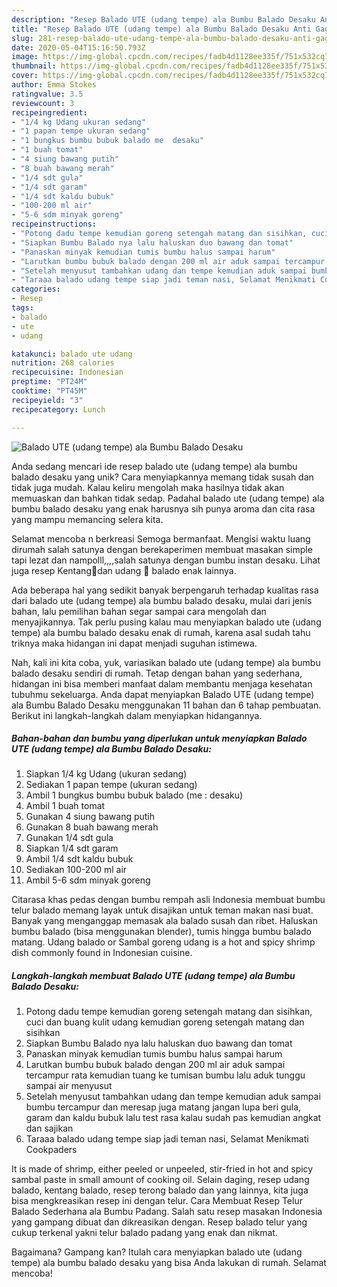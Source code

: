 ```yaml
---
description: "Resep Balado UTE (udang tempe) ala Bumbu Balado Desaku Anti Gagal"
title: "Resep Balado UTE (udang tempe) ala Bumbu Balado Desaku Anti Gagal"
slug: 281-resep-balado-ute-udang-tempe-ala-bumbu-balado-desaku-anti-gagal
date: 2020-05-04T15:16:50.793Z
image: https://img-global.cpcdn.com/recipes/fadb4d1128ee335f/751x532cq70/balado-ute-udang-tempe-ala-bumbu-balado-desaku-foto-resep-utama.jpg
thumbnail: https://img-global.cpcdn.com/recipes/fadb4d1128ee335f/751x532cq70/balado-ute-udang-tempe-ala-bumbu-balado-desaku-foto-resep-utama.jpg
cover: https://img-global.cpcdn.com/recipes/fadb4d1128ee335f/751x532cq70/balado-ute-udang-tempe-ala-bumbu-balado-desaku-foto-resep-utama.jpg
author: Emma Stokes
ratingvalue: 3.5
reviewcount: 3
recipeingredient:
- "1/4 kg Udang ukuran sedang"
- "1 papan tempe ukuran sedang"
- "1 bungkus bumbu bubuk balado me  desaku"
- "1 buah tomat"
- "4 siung bawang putih"
- "8 buah bawang merah"
- "1/4 sdt gula"
- "1/4 sdt garam"
- "1/4 sdt kaldu bubuk"
- "100-200 ml air"
- "5-6 sdm minyak goreng"
recipeinstructions:
- "Potong dadu tempe kemudian goreng setengah matang dan sisihkan, cuci dan buang kulit udang kemudian goreng setengah matang dan sisihkan"
- "Siapkan Bumbu Balado nya lalu haluskan duo bawang dan tomat"
- "Panaskan minyak kemudian tumis bumbu halus sampai harum"
- "Larutkan bumbu bubuk balado dengan 200 ml air aduk sampai tercampur rata kemudian tuang ke tumisan bumbu lalu aduk tunggu sampai air menyusut"
- "Setelah menyusut tambahkan udang dan tempe kemudian aduk sampai bumbu tercampur dan meresap juga matang jangan lupa beri gula, garam dan kaldu bubuk lalu test rasa kalau sudah pas kemudian angkat dan sajikan"
- "Taraaa balado udang tempe siap jadi teman nasi, Selamat Menikmati Cookpaders"
categories:
- Resep
tags:
- balado
- ute
- udang

katakunci: balado ute udang 
nutrition: 268 calories
recipecuisine: Indonesian
preptime: "PT24M"
cooktime: "PT45M"
recipeyield: "3"
recipecategory: Lunch

---
```



![Balado UTE (udang tempe) ala Bumbu Balado Desaku](https://img-global.cpcdn.com/recipes/fadb4d1128ee335f/751x532cq70/balado-ute-udang-tempe-ala-bumbu-balado-desaku-foto-resep-utama.jpg)

Anda sedang mencari ide resep balado ute (udang tempe) ala bumbu balado desaku yang unik? Cara menyiapkannya memang tidak susah dan tidak juga mudah. Kalau keliru mengolah maka hasilnya tidak akan memuaskan dan bahkan tidak sedap. Padahal balado ute (udang tempe) ala bumbu balado desaku yang enak harusnya sih punya aroma dan cita rasa yang mampu memancing selera kita.

Selamat mencoba n berkreasi Semoga bermanfaat. Mengisi waktu luang dirumah salah satunya dengan berekaperimen membuat masakan simple tapi lezat dan nampolll,,,,salah satunya dengan bumbu instan desaku. Lihat juga resep Kentang🥔dan udang 🦐 balado enak lainnya.

Ada beberapa hal yang sedikit banyak berpengaruh terhadap kualitas rasa dari balado ute (udang tempe) ala bumbu balado desaku, mulai dari jenis bahan, lalu pemilihan bahan segar sampai cara mengolah dan menyajikannya. Tak perlu pusing kalau mau menyiapkan balado ute (udang tempe) ala bumbu balado desaku enak di rumah, karena asal sudah tahu triknya maka hidangan ini dapat menjadi suguhan istimewa.


Nah, kali ini kita coba, yuk, variasikan balado ute (udang tempe) ala bumbu balado desaku sendiri di rumah. Tetap dengan bahan yang sederhana, hidangan ini bisa memberi manfaat dalam membantu menjaga kesehatan tubuhmu sekeluarga. Anda dapat menyiapkan Balado UTE (udang tempe) ala Bumbu Balado Desaku menggunakan 11 bahan dan 6 tahap pembuatan. Berikut ini langkah-langkah dalam menyiapkan hidangannya.

<!--inarticleads1-->

##### Bahan-bahan dan bumbu yang diperlukan untuk menyiapkan Balado UTE (udang tempe) ala Bumbu Balado Desaku:

1. Siapkan 1/4 kg Udang (ukuran sedang)
1. Sediakan 1 papan tempe (ukuran sedang)
1. Ambil 1 bungkus bumbu bubuk balado (me : desaku)
1. Ambil 1 buah tomat
1. Gunakan 4 siung bawang putih
1. Gunakan 8 buah bawang merah
1. Gunakan 1/4 sdt gula
1. Siapkan 1/4 sdt garam
1. Ambil 1/4 sdt kaldu bubuk
1. Sediakan 100-200 ml air
1. Ambil 5-6 sdm minyak goreng


Citarasa khas pedas dengan bumbu rempah asli Indonesia membuat bumbu telur balado memang layak untuk disajikan untuk teman makan nasi buat. Banyak yang menganggap memasak ala balado susah dan ribet. Haluskan bumbu balado (bisa menggunakan blender), tumis hingga bumbu balado matang. Udang balado or Sambal goreng udang is a hot and spicy shrimp dish commonly found in Indonesian cuisine. 

<!--inarticleads2-->

##### Langkah-langkah membuat Balado UTE (udang tempe) ala Bumbu Balado Desaku:

1. Potong dadu tempe kemudian goreng setengah matang dan sisihkan, cuci dan buang kulit udang kemudian goreng setengah matang dan sisihkan
1. Siapkan Bumbu Balado nya lalu haluskan duo bawang dan tomat
1. Panaskan minyak kemudian tumis bumbu halus sampai harum
1. Larutkan bumbu bubuk balado dengan 200 ml air aduk sampai tercampur rata kemudian tuang ke tumisan bumbu lalu aduk tunggu sampai air menyusut
1. Setelah menyusut tambahkan udang dan tempe kemudian aduk sampai bumbu tercampur dan meresap juga matang jangan lupa beri gula, garam dan kaldu bubuk lalu test rasa kalau sudah pas kemudian angkat dan sajikan
1. Taraaa balado udang tempe siap jadi teman nasi, Selamat Menikmati Cookpaders


It is made of shrimp, either peeled or unpeeled, stir-fried in hot and spicy sambal paste in small amount of cooking oil. Selain daging, resep udang balado, kentang balado, resep terong balado dan yang lainnya, kita juga bisa mengkreasikan resep ini dengan telur. Cara Membuat Resep Telur Balado Sederhana ala Bumbu Padang. Salah satu resep masakan Indonesia yang gampang dibuat dan dikreasikan dengan. Resep balado telur yang cukup terkenal yakni telur balado padang yang enak dan nikmat. 

Bagaimana? Gampang kan? Itulah cara menyiapkan balado ute (udang tempe) ala bumbu balado desaku yang bisa Anda lakukan di rumah. Selamat mencoba!
